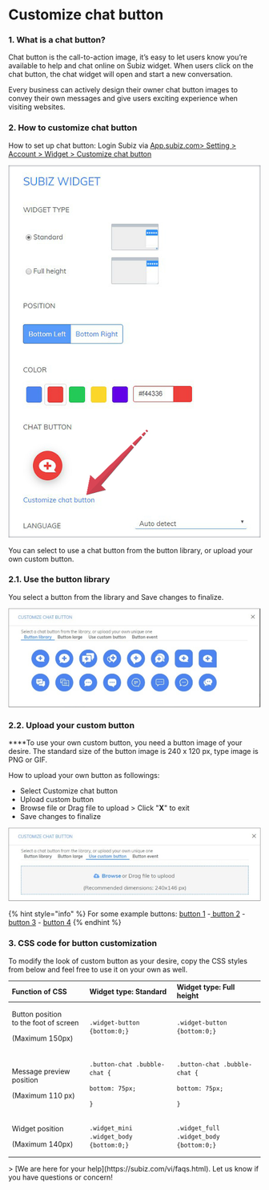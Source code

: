 # Customize chat button

### **1. What is a chat button?**

Chat button is the call-to-action image,  it’s easy to let users know you’re available to help and chat online on Subiz widget. When users click on the chat button, the chat widget will open and start a new conversation.

Every business can actively design their owner chat button images to convey their own messages and give users exciting experience when visiting websites.

### **2. How to customize chat button**

How to set up chat button: Login Subiz via [App.subiz.com&gt; Setting &gt; Account &gt; Widget &gt; Customize chat button](https://app.subiz.com/settings/widget-setting) 

![Setting of Subiz widget](../../../.gitbook/assets/1.-widget%20%281%29.jpg)

You can select to use a chat button from the button library, or upload your own custom button.

###  **2.1. Use the button library**

You select a button from the library and Save changes to finalize.

![Customize chat button](../../../.gitbook/assets/button-chat.png)

### **2.2. Upload your custom button**

 ****To use your own custom button, you need a button image of your desire. The standard size of the button image is 240 x 120 px, type image is PNG or GIF.

How to upload your own button as followings:

* Select Customize chat button
* Upload custom button
* Browse file or Drag file to upload  &gt; Click "**X**" to exit
* Save changes to finalize

![Upload your custom button](../../../.gitbook/assets/button-tuy-chinh.png)

{% hint style="info" %}
For some example buttons: [button 1](https://filev4.subiz.com/fiqcgvyhmftekbwjrbmy-button1_en.png) -[ button 2](https://filev4.subiz.com/fiqcgvynxpqgfcrbqgjb-button2_en.png) - [button 3](https://filev4.subiz.com/fiqcgvyqfhiokhwiqmnz-button3_en.png) - [button 4](https://filev4.subiz.com/fiqcgvysbxbykjcrorum-button4_en.png)
{% endhint %}

### **3. CSS code for button customization**

To modify the look of custom button as your desire, copy the CSS styles from below and feel free to use it on your own as well.

<table>
  <thead>
    <tr>
      <th style="text-align:left">Function of CSS</th>
      <th style="text-align:left">Widget type: Standard</th>
      <th style="text-align:left">Widget type: Full height</th>
    </tr>
  </thead>
  <tbody>
    <tr>
      <td style="text-align:left">
        <p>Button position
          <br />to the foot of screen</p>
        <p>(Maximum 150px)</p>
      </td>
      <td style="text-align:left"><code>.widget-button<br />{bottom:0;}</code>
      </td>
      <td style="text-align:left"><code>.widget-button<br />{bottom:0;}</code>
      </td>
    </tr>
    <tr>
      <td style="text-align:left">
        <p>Message preview position</p>
        <p>(Maximum 110 px)</p>
      </td>
      <td style="text-align:left">
        <p><code>.button-chat .bubble-chat {</code>
        </p>
        <p><code>bottom: 75px;</code>
        </p>
        <p><code>}</code>
        </p>
      </td>
      <td style="text-align:left">
        <p><code>.button-chat .bubble-chat {</code>
        </p>
        <p><code>bottom: 75px;</code>
        </p>
        <p><code>}</code>
        </p>
      </td>
    </tr>
    <tr>
      <td style="text-align:left">
        <p>Widget position</p>
        <p>(Maximum 140px)</p>
      </td>
      <td style="text-align:left"><code>.widget_mini .widget_body<br />{bottom:0;}</code>
      </td>
      <td style="text-align:left"><code>.widget_full .widget_body<br />{bottom:0;}</code>
      </td>
    </tr>
  </tbody>
</table>> [We are here for your help](https://subiz.com/vi/faqs.html). Let us know if you have questions or concern!

  
  
  





